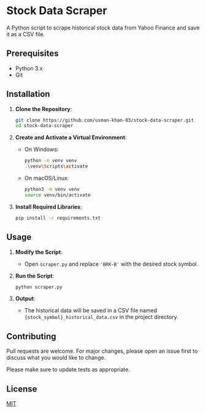 # Stock Data Scraper

A Python script to scrape historical stock data from Yahoo Finance and save it as a CSV file.

## Prerequisites
- Python 3.x
- Git

## Installation

1. **Clone the Repository**:
    ```sh
    git clone https://github.com/usman-khan-03/stock-data-scraper.git
    cd stock-data-scraper
    ```

2. **Create and Activate a Virtual Environment**:
    - On Windows:
        ```sh
        python -m venv venv
        .\venv\Scripts\activate
        ```
    - On macOS/Linux:
        ```sh
        python3 -m venv venv
        source venv/bin/activate
        ```

3. **Install Required Libraries**:
    ```sh
    pip install -r requirements.txt
    ```

## Usage

1. **Modify the Script**:
    - Open `scraper.py` and replace `'BRK-B'` with the desired stock symbol.

2. **Run the Script**:
    ```sh
    python scraper.py
    ```

3. **Output**:
    - The historical data will be saved in a CSV file named `{stock_symbol}_historical_data.csv` in the project directory.

## Contributing

Pull requests are welcome. For major changes, please open an issue first to discuss what you would like to change.

Please make sure to update tests as appropriate.

## License

[MIT](https://choosealicense.com/licenses/mit/)